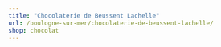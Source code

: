 ```yaml
---
title: "Chocolaterie de Beussent Lachelle"
url: /boulogne-sur-mer/chocolaterie-de-beussent-lachelle/
shop: chocolat
---
```


